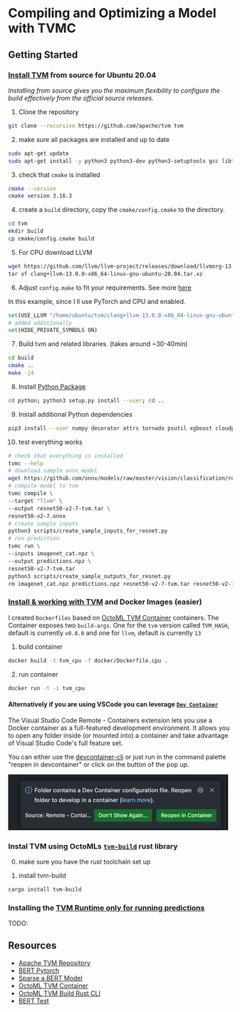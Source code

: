 # Compiling and Optimizing a Model with TVMC


## Getting Started

### [Install TVM](https://tvm.apache.org/docs/install/index.html) from source for Ubuntu 20.04

_Installing from source gives you the maximum flexibility to configure the build effectively from the official source releases._

1. Clone the repository 
```bash
git clone --recursive https://github.com/apache/tvm tvm
```
2. make sure all packages are installed and up to date
```bash
sudo apt-get update
sudo apt-get install -y python3 python3-dev python3-setuptools gcc libtinfo-dev zlib1g-dev build-essential cmake libedit-dev libxml2-dev
```
3. check that `cmake` is installed
```bash
cmake --version
cmake version 3.16.3
```
4. create a `build` directory, copy the `cmake/config.cmake` to the directory.
```bash
cd tvm
mkdir build
cp cmake/config.cmake build
```
5. For CPU download LLVM
```bash
wget https://github.com/llvm/llvm-project/releases/download/llvmorg-13.0.0/clang+llvm-13.0.0-x86_64-linux-gnu-ubuntu-20.04.tar.xz
tar xf clang+llvm-13.0.0-x86_64-linux-gnu-ubuntu-20.04.tar.xz
```
6. Adjust `config.make` to fit your requirements. See more [here](https://tvm.apache.org/docs/install/from_source.html#:~:text=Edit%20build/config.cmake%20to%20customize%20the%20compilation%20options)

In this example, since I ll use PyTorch and CPU and enabled. 
```bash
set(USE_LLVM "/home/ubuntu/tvm/clang+llvm-13.0.0-x86_64-linux-gnu-ubuntu-20.04/bin/llvm-config --link-static")
# added additionally
set(HIDE_PRIVATE_SYMBOLS ON)
```
7. Build tvm and related libraries. (takes around ~30-40min)
```bash
cd build
cmake ..
make -j4
```

8. Install [Python Package](https://tvm.apache.org/docs/install/from_source.html#python-package-installation)
```bash
cd python; python3 setup.py install --user; cd ..
```
9. Install additional Python dependencies
```bash
pip3 install --user numpy decorator attrs tornado psutil xgboost cloudpickle tornado Pillow
```

10. test everything works
```bash
# check that everything is installed
tvmc --help
# download sample onnx model
wget https://github.com/onnx/models/raw/master/vision/classification/resnet/model/resnet50-v2-7.onnx
# compile model to tvm
tvmc compile \
--target "llvm" \
--output resnet50-v2-7-tvm.tar \
resnet50-v2-7.onnx
# create sample inputs
python3 scripts/create_sample_inputs_for_resnet.py
# run prediction
tvmc run \
--inputs imagenet_cat.npz \
--output predictions.npz \
resnet50-v2-7-tvm.tar
python3 scripts/create_sample_outputs_for_resnet.py
rm imagenet_cat.npz predictions.npz resnet50-v2-7-tvm.tar resnet50-v2-7.onnx
```

### [Install & working with TVM](https://tvm.apache.org/docs/install/docker.html) and Docker Images (easier)

I created `Dockerfiles` based on [OctoML TVM Container](https://github.com/octoml/public-tvm-docker) containers. The Container exposes two `build-args`. One for the `tvm` version called `TVM_HASH`, default is currently `v0.8.0` and one for `llvm`, default is currently `13`

1. build container
```bash
docker build -t tvm_cpu -f docker/Dockerfile.cpu .
```
2. run container
```bash
docker run -t -i tvm_cpu 
```

#### Alternatively if you are using VSCode you can leverage [`Dev Container`](https://code.visualstudio.com/docs/remote/containers)

The Visual Studio Code Remote - Containers extension lets you use a Docker container as a full-featured development environment. It allows you to open any folder inside (or mounted into) a container and take advantage of Visual Studio Code's full feature set.

You can either use the [devcontainer-cli](https://code.visualstudio.com/docs/remote/devcontainer-cli) or just run in the command palette "reopen in devcontainer" or click on the button of the pop up.

![open dev container](./docs/open-dev-container.png)


### Instal TVM using OctoMLs [`tvm-build`](https://github.com/octoml/tvm-build) rust library

0. make sure you have the rust toolchain set up

1. install tvm-build
```bash
cargo install tvm-build
```



### Installing the [TVM Runtime only for running predictions](https://tvm.apache.org/docs/how_to/deploy/index.html#deploy-and-integration)

TODO:


## Resources

* [Apache TVM Repository](https://github.com/apache/tvm)
* [BERT Pytorch](https://github.com/t-vi/pytorch-tvmisc/tree/master/transformers-pytorch-tvm/)
* [Sparse a BERT Model](https://github.com/apache/tvm/blob/main/gallery/how_to/deploy_models/deploy_sparse.py)
* [OctoML TVM Container](https://github.com/octoml/public-tvm-docker)
* [OctoML TVM Build Rust CLI](https://github.com/octoml/tvm-build)
* [BERT Test](https://github.com/masahi/torchscript-to-tvm/blob/master/transformers/test_bert.py)